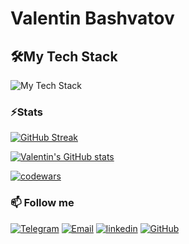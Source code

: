 # Valentin Bashvatov

## 🛠️My Tech Stack


![My Tech Stack](https://github-readme-tech-stack.vercel.app/api/cards?hideTitle=true&title=🛠️My+Tech+Stack&align=left&titleAlign=left&fontSize=28&lineCount=4&theme=github&&width=690&bg=%23FFFFFF&badge=%23EBEBEB&border=%23EBEBEB&line1=python%2Cpython%2C241d90%3BDjango%2Cdjango%2C0785da%3BFastapi%2Cfastapi%2C1eab5d%3BDRF%2CDjango+rest+framework%2C159276%3B&line2=Flask%2CFlask%2C248f9d%3Baiogram%2Caiogram%2C5eba0e%3Bpandas%2Cpandas%2Cd7c9a8%3Bnumpy%2Cnumpy%2C1786c3%3B&line3=postgresql%2Cpostgresql%2C58a6ff%3Bsqlite%2Csqlite%2C58a6ff%3BSQL%2CSQL%2Ce29c1c%3B&line4=Docker%2Cdocker%2C3662d5c%3Bdocker%2Cdocker+compose%2C3051d5%3Bnginx%2CNginx%2C1eab5d%3BCIcd%2CCI%2FCD%2C714916%3BRESTAIP%2CREST+API%2Cdeef26%3B)

### ⚡Stats

[![GitHub Streak](https://streak-stats.demolab.com/?user=bashval)](https://git.io/streak-stats)

<!-- <img width=590 src="https://github-readme-stats.vercel.app/api?username=bashval&theme=transparent&count_private=true&show_icons=true&rank_icon=github&locale=en" alt="bashval's GitHub Stats" />
-->
[![Valentin's GitHub stats](https://github-readme-stats.vercel.app/api?username=bashval)](https://github.com/anuraghazra/github-readme-stats)

[![codewars](https://www.codewars.com/users/bashval/badges/large?theme=light)](https://www.codewars.com/users/bashval)


### 📫 Follow me

[![Telegram](https://img.shields.io/badge/-Telegram-26A5E4?style=flat&logo=Telegram&logoColor=white)](https://t.me/kraffc)
[![Email](https://img.shields.io/badge/-Email-D14836?style=flat&logo=Gmail&logoColor=white)](mailto:jard.mozq@gmail.com)
[![linkedin](https://img.shields.io/badge/linkedin-0075B5?&style=flat&logo=linkedin&logoColor=white)](https://www.linkedin.com/in/valentin-bashkatov/)
[![GitHub](https://img.shields.io/badge/github-%23404040?&style=flat&logo=github&logoColor=white)](https://github.com/bashval)